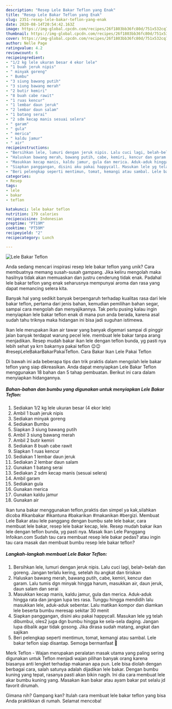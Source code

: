 ```yaml
---
description: "Resep Lele Bakar Teflon yang Enak"
title: "Resep Lele Bakar Teflon yang Enak"
slug: 2351-resep-lele-bakar-teflon-yang-enak
date: 2020-08-14T20:54:42.163Z
image: https://img-global.cpcdn.com/recipes/26f1803bb36fc80d/751x532cq70/lele-bakar-teflon-foto-resep-utama.jpg
thumbnail: https://img-global.cpcdn.com/recipes/26f1803bb36fc80d/751x532cq70/lele-bakar-teflon-foto-resep-utama.jpg
cover: https://img-global.cpcdn.com/recipes/26f1803bb36fc80d/751x532cq70/lele-bakar-teflon-foto-resep-utama.jpg
author: Nelle Page
ratingvalue: 4.2
reviewcount: 6
recipeingredient:
- "1/2 kg lele ukuran besar 4 ekor lele"
- "1 buah jeruk nipis"
- " minyak goreng"
- " Bumbu"
- "3 siung bawang putih"
- "3 siung bawang merah"
- "2 butir kemiri"
- "8 buah cabe rawit"
- "1 ruas kencur"
- "1 lembar daun jeruk"
- "2 lembar daun salam"
- "1 batang serai"
- "2 sdm kecap manis sesuai selera"
- " garam"
- " gula"
- " merica"
- " kaldu jamur"
- " air"
recipeinstructions:
- "Bersihkan lele, lumuri dengan jeruk nipis. Lalu cuci lagi, belah-belah dan goreng. Jangan terlalu kering, setelah itu angkat dan tiriskan"
- "Haluskan bawang merah, bawang putih, cabe, kemiri, kencur dan garam. Lalu tumis dgn minyak hingga harum, masukkan air, daun jeruk, daun salam dan serai"
- "Masukkan kecap manis, kaldu jamur, gula dan merica. Aduk-aduk hingga rata dan jangan lupa tes rasa. Tunggu hingga mendidih lalu masukkan lele, aduk-aduk sebentar. Lalu matikan kompor dan diamkan lele beserta bumbu meresap sekitar 30 menit"
- "Siapkan panggangan, disini aku pakai happycall. Masukan lele yg telah dibumbui, oles2 juga dgn bumbu hingga ke sela-sela daging. Jangan lupa dibalik agar tidak gosong. Jika dirasa sudah matang, angkat dan sajikan"
- "Beri pelengkap seperti mentimun, tomat, kemangi atau sambal. Lele bakar teflon siap disantap. Semoga bermanfaat 💚"
categories:
- Resep
tags:
- lele
- bakar
- teflon

katakunci: lele bakar teflon 
nutrition: 179 calories
recipecuisine: Indonesian
preptime: "PT19M"
cooktime: "PT59M"
recipeyield: "2"
recipecategory: Lunch

---
```



![Lele Bakar Teflon](https://img-global.cpcdn.com/recipes/26f1803bb36fc80d/751x532cq70/lele-bakar-teflon-foto-resep-utama.jpg)

Anda sedang mencari inspirasi resep lele bakar teflon yang unik? Cara membuatnya memang susah-susah gampang. Jika keliru mengolah maka hasilnya tidak akan memuaskan dan justru cenderung tidak enak. Padahal lele bakar teflon yang enak seharusnya mempunyai aroma dan rasa yang dapat memancing selera kita.

Banyak hal yang sedikit banyak berpengaruh terhadap kualitas rasa dari lele bakar teflon, pertama dari jenis bahan, kemudian pemilihan bahan segar, sampai cara mengolah dan menyajikannya. Tak perlu pusing kalau ingin menyiapkan lele bakar teflon enak di mana pun anda berada, karena asal sudah tahu triknya maka hidangan ini bisa jadi suguhan istimewa.

Ikan lele merupakan ikan air tawar yang banyak digemari sampai di pinggir jalan banyak terdapat warung pecel lele. membuat lele bakar tanpa arang menjadikan. Resep mudah bakar ikan lele dengan teflon bunda, yg pasti nya lebih sehat ya krn bakarnya pakai teflon 😉😉 #resepLeleBakarBakarPakaiTeflon. Cara Bakar Ikan Lele Pakai Teflon


Di bawah ini ada beberapa tips dan trik praktis dalam mengolah lele bakar teflon yang siap dikreasikan. Anda dapat menyiapkan Lele Bakar Teflon menggunakan 18 bahan dan 5 tahap pembuatan. Berikut ini cara dalam menyiapkan hidangannya.

<!--inarticleads1-->

##### Bahan-bahan dan bumbu yang digunakan untuk menyiapkan Lele Bakar Teflon:

1. Sediakan 1/2 kg lele ukuran besar (4 ekor lele)
1. Ambil 1 buah jeruk nipis
1. Sediakan  minyak goreng
1. Sediakan  Bumbu
1. Siapkan 3 siung bawang putih
1. Ambil 3 siung bawang merah
1. Ambil 2 butir kemiri
1. Sediakan 8 buah cabe rawit
1. Siapkan 1 ruas kencur
1. Sediakan 1 lembar daun jeruk
1. Sediakan 2 lembar daun salam
1. Gunakan 1 batang serai
1. Sediakan 2 sdm kecap manis (sesuai selera)
1. Ambil  garam
1. Sediakan  gula
1. Gunakan  merica
1. Gunakan  kaldu jamur
1. Gunakan  air


Ikan tuna bakar menggunakan teflon,praktis dan simpel ya kak,silahkan dicoba #ikanbakar #ikantuna #bakarikan #makanikan #bergizi. Membuat Lele Bakar atau lele panggang dengan bumbu sate lele bakar, cara membuat lele bakar, resep lele bakar kecap, lele. Resep mudah bakar ikan lele dengan teflon bunda, yg pasti nya. Masak Ikan Lele Panggang Infoikan.com Sudah tau cara membuat resep lele bakar pedas? atau ingin tau cara masak dan membuat bumbu resep lele bakar teflon? 

<!--inarticleads2-->

##### Langkah-langkah membuat Lele Bakar Teflon:

1. Bersihkan lele, lumuri dengan jeruk nipis. Lalu cuci lagi, belah-belah dan goreng. Jangan terlalu kering, setelah itu angkat dan tiriskan
1. Haluskan bawang merah, bawang putih, cabe, kemiri, kencur dan garam. Lalu tumis dgn minyak hingga harum, masukkan air, daun jeruk, daun salam dan serai
1. Masukkan kecap manis, kaldu jamur, gula dan merica. Aduk-aduk hingga rata dan jangan lupa tes rasa. Tunggu hingga mendidih lalu masukkan lele, aduk-aduk sebentar. Lalu matikan kompor dan diamkan lele beserta bumbu meresap sekitar 30 menit
1. Siapkan panggangan, disini aku pakai happycall. Masukan lele yg telah dibumbui, oles2 juga dgn bumbu hingga ke sela-sela daging. Jangan lupa dibalik agar tidak gosong. Jika dirasa sudah matang, angkat dan sajikan
1. Beri pelengkap seperti mentimun, tomat, kemangi atau sambal. Lele bakar teflon siap disantap. Semoga bermanfaat 💚


Merk Teflon - Wajan merupakan peralatan masak utama yang paling sering digunakan untuk Teflon menjadi wajan pilihan banyak orang karena biasanya anti lengket terhadap makanan apa pun. Lele bisa diolah dengan berbagai cara, salah satunya adalah dijadikan lele bakar. Dengan bumbu kuning yang tepat, rasanya pasti akan bikin nagih. Ini dia cara membuat lele akar bumbu kuning yang. Masakan ikan bakar atau ayam bakar pst selalu jd favorit dirumah. 

Gimana nih? Gampang kan? Itulah cara membuat lele bakar teflon yang bisa Anda praktikkan di rumah. Selamat mencoba!
